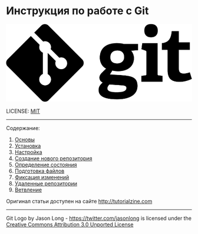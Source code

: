 # Инструкция по работе с Git

![logo Git](./accets/Git-Logo-Black.png)

LICENSE: [MIT](./license.md)

-----
Содержание:
1. [Основы](/theBasics.md)
2. [Установка](/installation.md)
3. [Настройка](customization.md)
4. [Создание нового репозитория](/CreatingNewRepository.md)
5. [Определение состояния](/DeterminingTheState.md)
6. [Подготовка файлов](/Add.md)
7. [Фиксация изменений](/FixingChanges.md)
8. [Удаленные репозитории](/RemoteRepositories.md)
9. [Ветвление](/Branching.md)

Оригинал статьи доступен на сайте http://tutorialzine.com

-----

Git Logo by Jason Long - https://twitter.com/jasonlong is licensed under the [Creative Commons Attribution 3.0 Unported License](https://creativecommons.org/licenses/by/3.0/)
